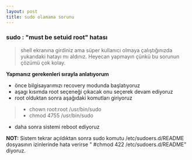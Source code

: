 ```yaml
---
layout: post
title: sudo olamama sorunu
---
```


### sudo : "must be setuid root" hatası

> shell ekranına girdiniz ama süper kullanıcı olmaya çalıştığınızda yukarıdaki
> hatayı mı aldınız. Heyecan yapmayın çünkü bu sorunun çözümü çok kolay.

**Yapmanız gerekenleri sırayla anlatıyorum**

- önce bilgisayarımızı recovery modunda başlatıyoruz
- aşagı kısımda root seçeneği çıkacak onu seçerek devam ediyoruz
- root olduktan sonra aşağıdaki komutları giriyoruz

>- chown root:root /usr/bin/sudo
>- chmod 4755 /usr/bin/sudo 
>

- daha sonra sistemi reboot ediyoruz

**NOT:** Sistem tekrar açıldıktan sonra sudo komutu /etc/sudoers.d/README
dosyasının izinlerinde hata verirse " #chmod 422 /etc/sudoers.d/README" diyoruz.


